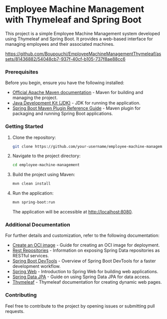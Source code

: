# Employee Machine Management with Thymeleaf and Spring Boot

This project is a simple Employee Machine Management system developed using Thymeleaf and Spring Boot. It provides a web-based interface for managing employees and their associated machines.

https://github.com/Boupouchi/EmployeeMachineManagementThymeleaf/assets/81436882/54048cb7-937f-40cf-b105-737f8ae88cc6

### Prerequisites

Before you begin, ensure you have the following installed:

* [Official Apache Maven documentation](https://maven.apache.org/guides/index.html) - Maven for building and managing the project.
* [Java Development Kit (JDK)](https://www.oracle.com/java/technologies/javase-downloads.html) - JDK for running the application.
* [Spring Boot Maven Plugin Reference Guide](https://docs.spring.io/spring-boot/docs/3.2.0/maven-plugin/reference/html/) - Maven plugin for packaging and running Spring Boot applications.

### Getting Started

1. Clone the repository:

   ```bash
   git clone https://github.com/your-username/employee-machine-management.git
   ```

2. Navigate to the project directory:

   ```bash
   cd employee-machine-management
   ```

3. Build the project using Maven:

   ```bash
   mvn clean install
   ```

4. Run the application:

   ```bash
   mvn spring-boot:run
   ```

   The application will be accessible at [http://localhost:8080](http://localhost:8080).

### Additional Documentation

For further details and customization, refer to the following documentation:

* [Create an OCI image](https://docs.spring.io/spring-boot/docs/3.2.0/maven-plugin/reference/html/#build-image) - Guide for creating an OCI image for deployment.
* [Rest Repositories](https://docs.spring.io/spring-boot/docs/3.2.0/reference/htmlsingle/index.html#howto.data-access.exposing-spring-data-repositories-as-rest) - Information on exposing Spring Data repositories as RESTful services.
* [Spring Boot DevTools](https://docs.spring.io/spring-boot/docs/3.2.0/reference/htmlsingle/index.html#using.devtools) - Overview of Spring Boot DevTools for a faster development workflow.
* [Spring Web](https://docs.spring.io/spring-boot/docs/3.2.0/reference/htmlsingle/index.html#web) - Introduction to Spring Web for building web applications.
* [Spring Data JPA](https://docs.spring.io/spring-boot/docs/3.2.0/reference/htmlsingle/index.html#data.sql.jpa-and-spring-data) - Guide on using Spring Data JPA for data access.
* [Thymeleaf](https://docs.spring.io/spring-boot/docs/3.2.0/reference/htmlsingle/index.html#web.servlet.spring-mvc.template-engines) - Thymeleaf documentation for creating dynamic web pages.

### Contributing

Feel free to contribute to the project by opening issues or submitting pull requests.
